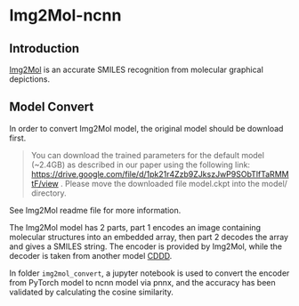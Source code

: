 # Img2Mol-ncnn

## Introduction

[Img2Mol](https://github.com/bayer-science-for-a-better-life/Img2Mol) is an
accurate SMILES recognition from molecular graphical depictions.

## Model Convert

In order to convert Img2Mol model, the original model should be download first.

> You can download the trained parameters for the default model (~2.4GB) as
> described in our paper using the following link:
> https://drive.google.com/file/d/1pk21r4Zzb9ZJkszJwP9SObTlfTaRMMtF/view .
> Please move the downloaded file model.ckpt into the model/ directory.

See Img2Mol readme file for more information.

The Img2Mol model has 2 parts, part 1 encodes an image containing molecular
structures into an embedded array, then part 2 decodes the array and gives
a SMILES string. The encoder is provided by Img2Mol, while the decoder is taken
from another model [CDDD](https://github.com/jrwnter/cddd).

In folder `img2mol_convert`, a jupyter notebook is used to convert the encoder
from PyTorch model to ncnn model via pnnx, and the accuracy has been validated
by calculating the cosine similarity.

